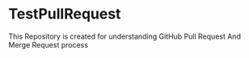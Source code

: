 # TestPullRequest
This Repository is created for understanding GitHub Pull Request And Merge Request process
